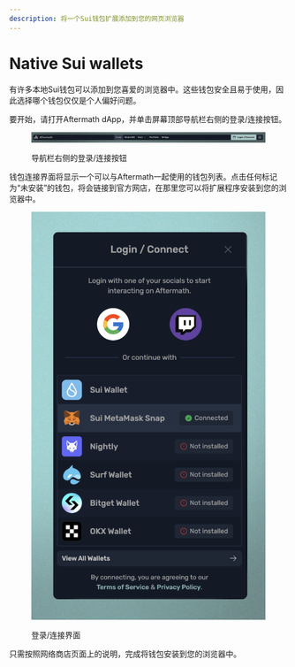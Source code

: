 ```yaml
---
description: 将一个Sui钱包扩展添加到您的网页浏览器
---
```


# Native Sui wallets

有许多本地Sui钱包可以添加到您喜爱的浏览器中。这些钱包安全且易于使用，因此选择哪个钱包仅仅是个人偏好问题。

要开始，请打开Aftermath dApp，并单击屏幕顶部导航栏右侧的登录/连接按钮。

<figure><img src="../.gitbook/assets/spaces_meKfXaQnIP3bbI1AdlVX_uploads_7bxdl65VrhFQlwsXqvuZ_image.webp" alt=""><figcaption><p>导航栏右侧的登录/连接按钮</p></figcaption></figure>

钱包连接界面将显示一个可以与Aftermath一起使用的钱包列表。点击任何标记为“未安装”的钱包，将会链接到官方网店，在那里您可以将扩展程序安装到您的浏览器中。

<figure><img src="../.gitbook/assets/spaces_meKfXaQnIP3bbI1AdlVX_uploads_i1nBd90nd3ulKINqeNwj_Screenshot 2024-02-27 at 1.webp" alt=""><figcaption><p>登录/连接界面</p></figcaption></figure>

只需按照网络商店页面上的说明，完成将钱包安装到您的浏览器中。
